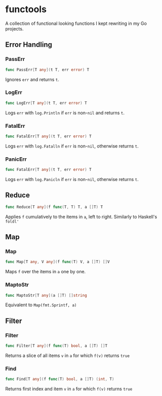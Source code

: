 # functools

A collection of functional looking functions I kept rewriting in my Go projects.

## Error Handling
### PassErr
```go
func PassErr[T any](t T, err error) T
```
Ignores `err` and returns `t`.
### LogErr
```go
func LogErr[T any](t T, err error) T
```
Logs `err` with `log.Println` if `err` is non-`nil` and returns `t`.
### FatalErr
```go
func FatalErr[T any](t T, err error) T
```
Logs `err` with `log.Fatalln` if `err` is non-`nil`, otherwise returns `t`.

### PanicErr
```go
func FatalErr[T any](t T, err error) T
```
Logs `err` with `log.Panicln` if `err` is non-`nil`, otherwise returns `t`.

## Reduce
```go
func Reduce[T any](f func(T, T) T, a []T) T
```
Applies `f` cumulatively to the items in `a`, left to right. Similarly to Haskell's `foldl'`

## Map
### Map
```go
func Map[T any, V any](f func(T) V, a []T) []V
```
Maps `f` over the items in `a` one by one.
### MaptoStr
```go
func MaptoStr[T any](a []T) []string
```
Equivalent to `Map(fmt.Sprintf, a)`

## Filter
### Filter
```go
func Filter[T any](f func(T) bool, a []T) []T
```
Returns a slice of all items `v` in `a` for which `f(v)` returns `true`

### Find
```go
func Find[T any](f func(T) bool, a []T) (int, T)
```
Returns first index and item `v` in `a` for which `f(v)` returns `true`
